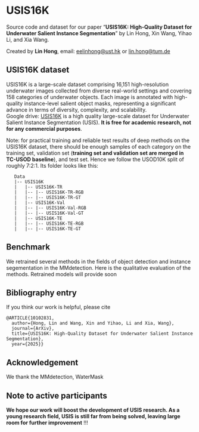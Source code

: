 # USIS16K

Source code and dataset for our paper “**USIS16K: High-Quality Dataset for Underwater Salient Instance Segmentation**” by Lin Hong,  Xin Wang, Yihao Li, and Xia Wang. 

Created by **Lin Hong**, email: eelinhong@ust.hk or lin.hong@tum.de

## USIS16K dataset
USIS16K is a large-scale dataset comprising 16,151 high-resolution underwater images collected from diverse real-world settings and covering 158 categories of underwater objects. Each image is annotated with high-quality instance-level salient object masks, representing a significant advance in terms of diversity, complexity, and scalability.  
Google drive: [USIS16K](https://drive.google.com/file/d/1SIfpJe7rpeL6ZsRzD9ir0mRsKRYehjxb/view?usp=drive_link) is a high quality large-scale dataset for Underwater Salient Instance Segmentation (USIS). **It is free for academic research, not for any commercial purposes**.

Note: for practical training and reliable test results of deep methods on the USIS16K dataset, there should be enough samples of each category on the training set, validation set (**training set and validation set are merged in TC-USOD baseline**), and test set. Hence we follow the USOD10K split of roughly 7:2:1. Its folder looks like this:

````
   Data
   |-- USIS16K
   |   |-- USIS16K-TR
   |   |-- |-- USIS16K-TR-RGB
   |   |-- |-- USIS16K-TR-GT
   |   |-- USIS16K-Val
   |   |-- |-- USIS16K-Val-RGB
   |   |-- |-- USIS16K-Val-GT
   |   |-- USIS16K-TE
   |   |-- |-- USIS16K-TE-RGB
   |   |-- |-- USIS16K-TE-GT
````



## Benchmark
We retrained several methods in the fields of object detection and instance segementation in the MMdetection. Here is the qualitative evaluation of the methods.
Retrained models will provide soon

## Bibliography entry
If you think our work is helpful, please cite
```
@ARTICLE{10102831,
  author={Hong, Lin and Wang, Xin and Yihao, Li and Xia, Wang},
  journal={ArXiv}, 
  title={USIS16K: High-Quality Dataset for Underwater Salient Instance Segmentation}, 
  year={2025}}
```

## Acknowledgement
We thank the  MMdetection, WaterMask

## Note to active participants

**We hope our work will boost the development of USIS research. As a young research field, USIS is still far from being solved, leaving large room for further improvement** !!! 
